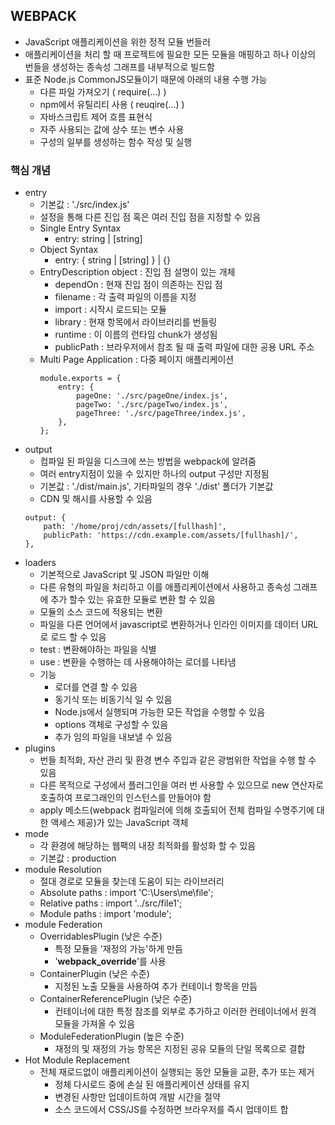 ## WEBPACK
- JavaScript 애플리케이션을 위한 정적 모듈 번들러
- 애플리케이션을 처리 할 때 프로젝트에 필요한 모든 모듈을 매핑하고 하나 이상의 번들을 생성하는 종속성 그래프를 내부적으로 빌드함
- 표준 Node.js CommonJS모듈이기 때문에 아래의 내용 수행 가능
    - 다른 파일 가져오기 ( require(...) )
    - npm에서 유틸리티 사용 ( reuqire(...) )
    - 자바스크립트 제어 흐름 표현식
    - 자주 사용되는 값에 상수 또는 변수 사용
    - 구성의 일부를 생성하는 함수 작성 및 실행


### 핵심 개념
- entry
    - 기본값 : './src/index.js'
    - 설정을 통해 다른 진입 점 혹은 여러 진입 점을 지정할 수 있음
    - Single Entry Syntax 
        - entry: string | [string]
    - Object Syntax
        - entry: { <entryChunkName> string | [string] } | {}
    - EntryDescription object : 진입 점 설명이 있는 개체
        - dependOn : 현재 진입 점이 의존하는 진입 점
        - filename : 각 출력 파일의 이름을 지정
        - import : 시작시 로드되는 모듈
        - library : 현재 항목에서 라이브러리를 번들링
        - runtime : 이 이름의 런타임 chunk가 생성됨
        - publicPath : 브라우저에서 참조 될 때 출력 파일에 대한 공용 URL 주소
    - Multi Page Application : 다중 페이지 애플리케이션
        ```
        module.exports = {
            entry: {
                pageOne: './src/pageOne/index.js',
                pageTwo: './src/pageTwo/index.js',
                pageThree: './src/pageThree/index.js',
            },
        };
        ```
- output 
    - 컴파일 된 파일을 디스크에 쓰는 방법을 webpack에 알려줌
    - 여러 entry지점이 있을 수 있지만 하나의 output 구성만 지정됨
    - 기본값 : './dist/main.js', 기타파일의 경우 './dist' 폴더가 기본값
    - CDN 및 해시를 사용할 수 있음 
    ```
    output: {
        path: '/home/proj/cdn/assets/[fullhash]',
        publicPath: 'https://cdn.example.com/assets/[fullhash]/',
    },
    ```
- loaders
    - 기본적으로 JavaScript 및 JSON 파일만 이해
    - 다른 유형의 파일을 처리하고 이를 애플리케이션에서 사용하고 종속성 그래프에 추가 할수 있는 유효한 모듈로 변환 할 수 있음
    - 모듈의 소스 코드에 적용되는 변환
    - 파일을 다른 언어에서 javascript로 변환하거나 인라인 이미지를 데이터 URL로 로드 할 수 있음
    - test : 변환해야하는 파일을 식별
    - use : 변환을 수행하는 데 사용해야하는 로더를 나타냄
    - 기능
        - 로더를 연결 할 수 있음
        - 동기식 또는 비동기식 일 수 있음
        - Node.js에서 실행되며 가능한 모든 작업을 수행할 수 있음
        - options 객체로 구성할 수 있음
        - 추가 임의 파일을 내보낼 수 있음
- plugins
    - 번들 최적화, 자산 관리 및 환경 변수 주입과 같은 광범위한 작업을 수행 할 수 있음
    - 다른 목적으로 구성에서 플러그인을 여러 번 사용할 수 있으므로 new 연산자로 호출하여 프로그래인의 인스턴스를 만들어야 함
    - apply 메소드(webpack 컴파일러에 의해 호출되어 전체 컴파일 수명주기에 대한 액세스 제공)가 있는 JavaScript 객체
- mode
    - 각 환경에 해당하는 웹팩의 내장 최적화를 활성화 할 수 있음
    - 기본값 : production
- module Resolution
    - 절대 경로로 모듈을 찾는데 도움이 되는 라이브러리
    - Absolute paths : import 'C:\\Users\\me\\file';
    - Relative paths : import '../src/file1';
    - Module paths : import 'module';
- module Federation
    - OverridablesPlugin (낮은 수준) 
        - 특정 모듈을 '재정의 가능'하게 만듬
        - '__webpack_override__'를 사용
    - ContainerPlugin (낮은 수준)
        - 지정된 노출 모듈을 사용하여 추가 컨테이너 항목을 만듬
    - ContainerReferencePlugin (낮은 수준)
        - 컨테이너에 대한 특정 참조를 외부로 추가하고 이러한 컨테이너에서 원격 모듈을 가져올 수 있음
    - ModuleFederationPlugin (높은 수준)
        - 재정의 및 재정의 가능 항목은 지정된 공유 모듈의 단일 목록으로 결합
- Hot Module Replacement
    - 전체 재로드없이 애플리케이션이 실행되는 동안 모듈을 교환, 추가 또는 제거
        - 정체 다시로드 중에 손실 된 애플리케이션 상태를 유지
        - 변경된 사항만 업데이트하여 개발 시간을 절약
        - 소스 코드에서 CSS/JS를 수정하면 브라우저를 즉시 업데이트 합

